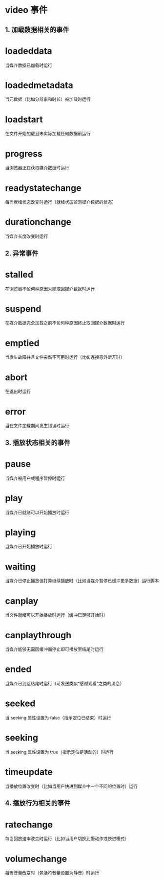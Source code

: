 # video 事件

## 1. 加载数据相关的事件
# loadeddata 	 	
当媒介数据已加载时运行
# loadedmetadata 	 	
当元数据（比如分辨率和时长）被加载时运行
# loadstart 	 	
在文件开始加载且未实际加载任何数据前运行
# progress 	 	
当浏览器正在获取媒介数据时运行
# readystatechange 	 	
每当就绪状态改变时运行（就绪状态监测媒介数据的状态）
# durationchange 	 	
当媒介长度改变时运行


## 2. 异常事件
# stalled 	 	
在浏览器不论何种原因未能取回媒介数据时运行
# suspend 	 	
在媒介数据完全加载之前不论何种原因终止取回媒介数据时运行
# emptied 	 	
当发生故障并且文件突然不可用时运行（比如连接意外断开时）
# abort 	 	
在退出时运行
# error 	 	
当在文件加载期间发生错误时运行



## 3. 播放状态相关的事件
# pause 	 	
当媒介被用户或程序暂停时运行
# play 	 	
当媒介已就绪可以开始播放时运行
# playing 	 	
当媒介已开始播放时运行
# waiting 	 	
当媒介已停止播放但打算继续播放时（比如当媒介暂停已缓冲更多数据）运行脚本
# canplay 	 	
当文件就绪可以开始播放时运行（缓冲已足够开始时）
# canplaythrough 	 	
当媒介能够无需因缓冲而停止即可播放至结尾时运行
# ended 	 	
当媒介已到达结尾时运行（可发送类似“感谢观看”之类的消息）
# seeked 	 	
当 seeking 属性设置为 false（指示定位已结束）时运行
# seeking 	 	
当 seeking 属性设置为 true（指示定位是活动的）时运行
# timeupdate 	 	
当播放位置改变时（比如当用户快进到媒介中一个不同的位置时）运行



## 4. 播放行为相关的事件
# ratechange 	 	
每当回放速率改变时运行（比如当用户切换到慢动作或快进模式）
# volumechange 	 	
每当音量改变时（包括将音量设置为静音）时运行

